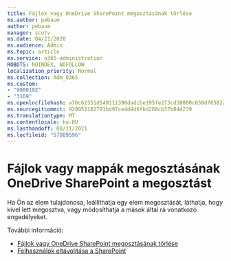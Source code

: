 ```yaml
---
title: Fájlok vagy OneDrive SharePoint megosztásának törlése
ms.author: pebaum
author: pebaum
manager: scotv
ms.date: 04/21/2020
ms.audience: Admin
ms.topic: article
ms.service: o365-administration
ROBOTS: NOINDEX, NOFOLLOW
localization_priority: Normal
ms.collection: Adm_O365
ms.custom:
- "9000192"
- "3169"
ms.openlocfilehash: a70c62351d549111390dadcbe195fe273cd30000c638d765822e43d0ccd07dbe
ms.sourcegitcommit: 920051182781bd97ce4d4d6fbd268cb37b84d239
ms.translationtype: MT
ms.contentlocale: hu-HU
ms.lasthandoff: 08/11/2021
ms.locfileid: "57889596"
---
```

# <a name="how-to-stop-sharing-onedrive-or-sharepoint-files-or-folders"></a>Fájlok vagy mappák megosztásának OneDrive SharePoint a megosztást

Ha Ön az elem tulajdonosa, leállíthatja egy elem megosztását, láthatja, hogy kivel lett megosztva, vagy módosíthatja a mások által rá vonatkozó engedélyeket.

További információ: 

- [Fájlok vagy OneDrive SharePoint megosztásának törlése](https://support.office.com/article/stop-sharing-onedrive-or-sharepoint-files-or-folders-or-change-permissions-0a36470f-d7fe-40a0-bd74-0ac6c1e13323)
- [Felhasználók eltávolítása a SharePoint](https://docs.microsoft.com/sharepoint/remove-users)